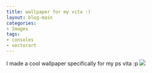 ```yaml
---
title: wallpaper for my vita :)
layout: blog-main
categories:
- Images
tags:
- consoles
- vectorart
---
```


I made a cool wallpaper specifically for my ps vita :p
![](/images/goodies/vitawallpaper.png)
